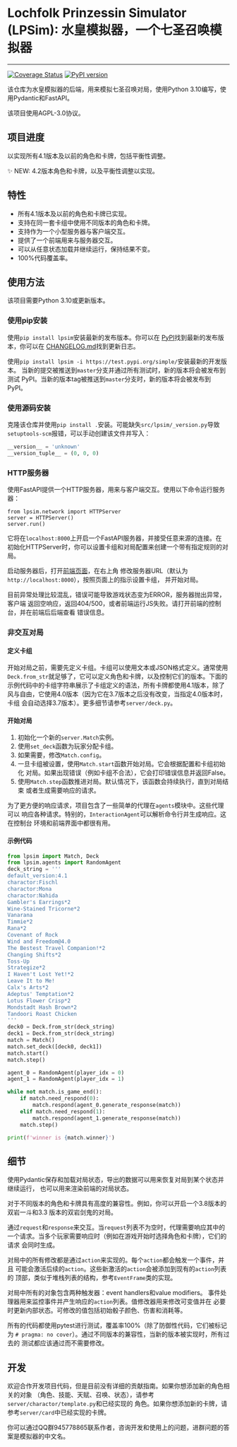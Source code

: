 # Lochfolk Prinzessin Simulator (LPSim): 水皇模拟器，一个七圣召唤模拟器

---

[![Coverage Status](https://coveralls.io/repos/github/LPSim/backend/badge.svg?branch=master)](https://coveralls.io/github/LPSim/backend?branch=master)
[![PyPI version](https://img.shields.io/pypi/v/lpsim.svg?style=flat-square&color=blue)](https://pypi.org/project/lpsim/)

该仓库为水皇模拟器的后端，用来模拟七圣召唤对局，使用Python 3.10编写，使用Pydantic和FastAPI。

该项目使用AGPL-3.0协议。

## 项目进度

以实现所有4.1版本及以前的角色和卡牌，包括平衡性调整。

:sparkles: NEW: 4.2版本角色和卡牌，以及平衡性调整以实现。

## 特性

- 所有4.1版本及以前的角色和卡牌已实现。
- 支持在同一套卡组中使用不同版本的角色和卡牌。
- 支持作为一个小型服务器与客户端交互。
- 提供了一个前端用来与服务器交互。
- 可以从任意状态加载并继续运行，保持结果不变。
- 100%代码覆盖率。

## 使用方法

该项目需要Python 3.10或更新版本。

### 使用pip安装

使用`pip install lpsim`安装最新的发布版本。你可以在 [PyPI](https://pypi.org/project/lpsim/)找到最新的发布版本，你可以在 [CHANGELOG.md](CHANGELOG.md)找到更新日志。

使用`pip install lpsim -i https://test.pypi.org/simple/`安装最新的开发版本。 当新的提交被推送到`master`分支并通过所有测试时，新的版本将会被发布到测试 PyPI。当新的版本tag被推送到`master`分支时，新的版本将会被发布到PyPI。

### 使用源码安装

克隆该仓库并使用`pip install .`安装。可能缺失`src/lpsim/_version.py`导致 `setuptools-scm`报错，可以手动创建该文件并写入：
```python
__version__ = 'unknown'
__version_tuple__ = (0, 0, 0)
```

### HTTP服务器

使用FastAPI提供一个HTTP服务器，用来与客户端交互。使用以下命令运行服务器：
```
from lpsim.network import HTTPServer
server = HTTPServer()
server.run()
```

它将在`localhost:8000`上开启一个FastAPI服务器，并接受任意来源的连接。在 初始化HTTPServer时，你可以设置卡组和对局配置来创建一个带有指定规则的对局。

启动服务器后，打开[前端页面](https://lpsim.zyr17.cn/index.html)，在右上角 修改服务器URL（默认为`http://localhost:8000`），按照页面上的指示设置卡组， 并开始对局。

目前异常处理比较混乱，错误可能导致游戏状态变为ERROR，服务器抛出异常，客户端 返回空响应，返回404/500，或者前端运行JS失败。请打开前端的控制台，并在前端后后端查看 错误信息。

### 非交互对局

#### 定义卡组

开始对局之前，需要先定义卡组。卡组可以使用文本或JSON格式定义。通常使用 `Deck.from_str`就足够了，它可以定义角色和卡牌，以及控制它们的版本。下面的 示例代码中的卡组字符串展示了卡组定义的语法，所有卡牌都使用4.1版本，除了 风与自由，它使用4.0版本（因为它在3.7版本之后没有改变，当指定4.0版本时，卡组 会自动选择3.7版本）。更多细节请参考`server/deck.py`。

#### 开始对局

1. 初始化一个新的`server.Match`实例。
2. 使用`set_deck`函数为玩家分配卡组。
3. 如果需要，修改`Match.config`。
4. 一旦卡组被设置，使用`Match.start`函数开始对局。它会根据配置和卡组初始化 对局。如果出现错误（例如卡组不合法），它会打印错误信息并返回False。
5. 使用`Match.step`函数推进对局。默认情况下，该函数会持续执行，直到对局结束 或者生成需要响应的请求。

为了更方便的响应请求，项目包含了一些简单的代理在`agents`模块中。这些代理可以 响应各种请求。特别的，`InteractionAgent`可以解析命令行并生成响应。这在控制台 环境和前端界面中都很有用。

#### 示例代码

```python
from lpsim import Match, Deck
from lpsim.agents import RandomAgent
deck_string = '''
default_version:4.1
charactor:Fischl
charactor:Mona
charactor:Nahida
Gambler's Earrings*2
Wine-Stained Tricorne*2
Vanarana
Timmie*2
Rana*2
Covenant of Rock
Wind and Freedom@4.0
The Bestest Travel Companion!*2
Changing Shifts*2
Toss-Up
Strategize*2
I Haven't Lost Yet!*2
Leave It to Me!
Calx's Arts*2
Adeptus' Temptation*2
Lotus Flower Crisp*2
Mondstadt Hash Brown*2
Tandoori Roast Chicken
'''
deck0 = Deck.from_str(deck_string)
deck1 = Deck.from_str(deck_string)
match = Match()
match.set_deck([deck0, deck1])
match.start()
match.step()

agent_0 = RandomAgent(player_idx = 0)
agent_1 = RandomAgent(player_idx = 1)

while not match.is_game_end():
    if match.need_respond(0):
        match.respond(agent_0.generate_response(match))
    elif match.need_respond(1):
        match.respond(agent_1.generate_response(match))
    match.step()

print(f'winner is {match.winner}')
```

## 细节

使用Pydantic保存和加载对局状态，导出的数据可以用来恢复对局到某个状态并继续运行， 也可以用来渲染前端的对局状态。

对于不同版本的角色和卡牌具有高度的兼容性。例如，你可以开启一个3.8版本的双岩一斗和3.3 版本的双岩剑鬼的对局。

通过`request`和`response`来交互。当`request`列表不为空时，代理需要响应其中的 一个请求。当多个玩家需要响应时（例如在游戏开始时选择角色和卡牌），它们的请求 会同时生成。

对局中的所有修改都是通过`action`来实现的。每个`action`都会触发一个事件，并且 可能会激活后续的`action`。这些新激活的`action`会被添加到现有的`action`列表的 顶部，类似于堆栈列表的结构，参考`EventFrame`类的实现。

对局中所有的对象包含两种触发器：event handlers和value modifiers。 事件处理器用来监控事件并产生响应的`action`列表。值修改器用来修改可变值并在 必要时更新内部状态。可修改的值包括初始骰子颜色、伤害和消耗等。

所有的代码都使用pytest进行测试，覆盖率100%（除了防御性代码，它们被标记为 `# pragma: no cover`）。通过不同版本的兼容性，当新的版本被实现时，所有过去的 测试都应该通过而不需要修改。

## 开发

欢迎合作开发项目代码，但是目前没有详细的贡献指南。如果你想添加新的角色相关的对象 （角色、技能、天赋、召唤、状态），请参考`server/charactor/template.py`和已经实现的 角色。如果你想添加新的卡牌，请参考`server/card`中已经实现的卡牌。

你可以通过QQ群945778865联系作者，咨询开发和使用上的问题，进群问题的答案是模拟器的中文名。
